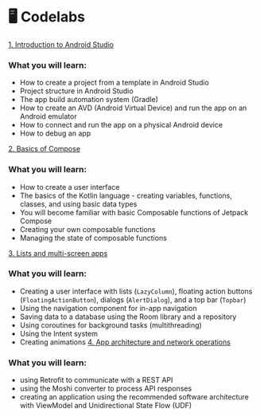 # 🖥️ Codelabs

 [1. Introduction to Android Studio](https://marcin.rodziewicz.pracownik.put.poznan.pl/codelabs/en/lab1_android_studio/1szWAXuY4yeEZHvKLN3HPNQfmVztOWqvLAt_SMdB0PFU)
###  What you will learn:
* How to create a project from a template in Android Studio
* Project structure in Android Studio
* The app build automation system (Gradle)
* How to create an AVD (Android Virtual Device) and run the app on an Android emulator
* How to connect and run the app on a physical Android device
* How to debug an app
 
 [2. Basics of Compose](https://marcin.rodziewicz.pracownik.put.poznan.pl/codelabs/en/lab2_compose/1svaUDoN-YDONRn0crlOcPBx_kXp8RZKks00jorvxzFk)
###  What you will learn:
* How to create a user interface
* The basics of the Kotlin language - creating variables, functions, classes, and using basic data types
* You will become familiar with basic Composable functions of Jetpack Compose
* Creating your own composable functions
* Managing the state of composable functions
 
 [3. Lists and multi-screen apps](https://marcin.rodziewicz.pracownik.put.poznan.pl/codelabs/en/lab3_todo/1CvbxzIqyWnMpE4EEbgX74N07AKFlQaHkr-cd033rlXw/)
 ###  What you will learn:
* Creating a user interface with lists (`LazyColumn`), floating action buttons (`FloatingActionButton`), dialogs (`AlertDialog`), and a top bar (`Topbar`)
* Using the navigation component for in-app navigation
* Saving data to a database using the Room library and a repository
* Using coroutines for background tasks (multithreading)
* Using the Intent system
* Creating animations
 [4. App architecture and network operations](https://marcin.rodziewicz.pracownik.put.poznan.pl/codelabs/en/lab4_jokeApp/1BDB38sR9axVXsPWM5iVVuuoDs0CBVhqCLETFy1-0Jd8)
###  What you will learn:
* using Retrofit to communicate with a REST API
* using the Moshi converter to process API responses
* creating an application using the recommended software architecture with ViewModel and Unidirectional State Flow (UDF)